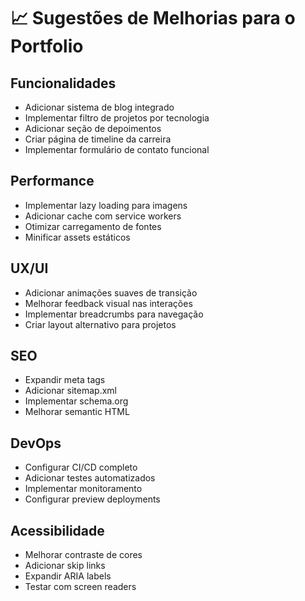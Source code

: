 # 📈 Sugestões de Melhorias para o Portfolio

## Funcionalidades
- Adicionar sistema de blog integrado
- Implementar filtro de projetos por tecnologia
- Adicionar seção de depoimentos
- Criar página de timeline da carreira
- Implementar formulário de contato funcional

## Performance
- Implementar lazy loading para imagens
- Adicionar cache com service workers
- Otimizar carregamento de fontes
- Minificar assets estáticos

## UX/UI
- Adicionar animações suaves de transição
- Melhorar feedback visual nas interações
- Implementar breadcrumbs para navegação
- Criar layout alternativo para projetos

## SEO
- Expandir meta tags
- Adicionar sitemap.xml
- Implementar schema.org
- Melhorar semantic HTML

## DevOps
- Configurar CI/CD completo
- Adicionar testes automatizados
- Implementar monitoramento
- Configurar preview deployments

## Acessibilidade
- Melhorar contraste de cores
- Adicionar skip links
- Expandir ARIA labels
- Testar com screen readers